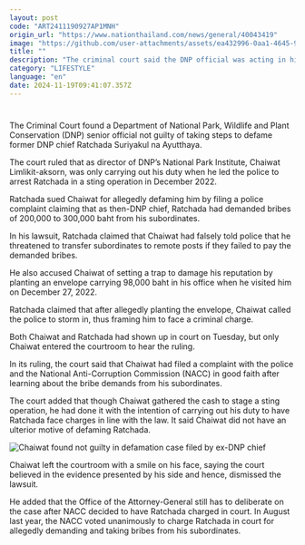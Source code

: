 ```yaml
---
layout: post
code: "ART2411190927AP1MNH"
origin_url: "https://www.nationthailand.com/news/general/40043419"
image: "https://github.com/user-attachments/assets/ea432996-0aa1-4645-936c-a8090db86ba1"
title: ""
description: "The criminal court said the DNP official was acting in his official capacity when he led a sting operation to expose Ratchada’s alleged bribery demands"
category: "LIFESTYLE"
language: "en"
date: 2024-11-19T09:41:07.357Z
---
```


# 









The Criminal Court found a Department of National Park, Wildlife and Plant Conservation (DNP) senior official not guilty of taking steps to defame former DNP chief Ratchada Suriyakul na Ayutthaya.

The court ruled that as director of DNP’s National Park Institute, Chaiwat Limlikit-aksorn, was only carrying out his duty when he led the police to arrest Ratchada in a sting operation in December 2022.

Ratchada sued Chaiwat for allegedly defaming him by filing a police complaint claiming that as then-DNP chief, Ratchada had demanded bribes of 200,000 to 300,000 baht from his subordinates.

In his lawsuit, Ratchada claimed that Chaiwat had falsely told police that he threatened to transfer subordinates to remote posts if they failed to pay the demanded bribes.

He also accused Chaiwat of setting a trap to damage his reputation by planting an envelope carrying 98,000 baht in his office when he visited him on December 27, 2022.

Ratchada claimed that after allegedly planting the envelope, Chaiwat called the police to storm in, thus framing him to face a criminal charge.

Both Chaiwat and Ratchada had shown up in court on Tuesday, but only Chaiwat entered the courtroom to hear the ruling.

In its ruling, the court said that Chaiwat had filed a complaint with the police and the National Anti-Corruption Commission (NACC) in good faith after learning about the bribe demands from his subordinates.

The court added that though Chaiwat gathered the cash to stage a sting operation, he had done it with the intention of carrying out his duty to have Ratchada face charges in line with the law. It said Chaiwat did not have an ulterior motive of defaming Ratchada.

  ![Chaiwat found not guilty in defamation case filed by ex-DNP chief](https://github.com/user-attachments/assets/951a053b-ef60-4629-a0d8-6d9604814043)

Chaiwat left the courtroom with a smile on his face, saying the court believed in the evidence presented by his side and hence, dismissed the lawsuit.

He added that the Office of the Attorney-General still has to deliberate on the case after NACC decided to have Ratchada charged in court. In August last year, the NACC voted unanimously to charge Ratchada in court for allegedly demanding and taking bribes from his subordinates.